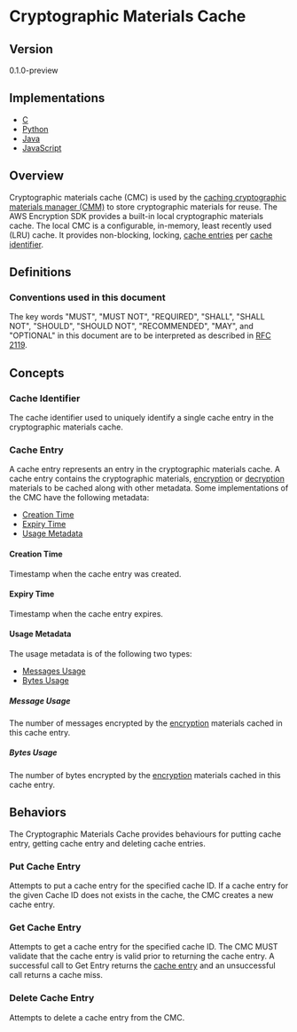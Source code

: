 [//]: # "Copyright Amazon.com Inc. or its affiliates. All Rights Reserved."
[//]: # "SPDX-License-Identifier: CC-BY-SA-4.0"

# Cryptographic Materials Cache

## Version

0.1.0-preview

## Implementations

- [C](https://github.com/aws/aws-encryption-sdk-c/blob/master/include/aws/cryptosdk/cache.h)
- [Python](https://github.com/aws/aws-encryption-sdk-python/blob/master/src/aws_encryption_sdk/caches/base.py)
- [Java](https://github.com/aws/aws-encryption-sdk-java/blob/master/src/main/java/com/amazonaws/encryptionsdk/caching/CryptoMaterialsCache.java)
- [JavaScript](https://github.com/awslabs/aws-encryption-sdk-javascript/blob/master/modules/cache-material/src/cryptographic_materials_cache.ts)

## Overview

Cryptographic materials cache (CMC) is used by the [caching cryptographic materials manager (CMM)](caching-cmm.md)
to store cryptographic materials for reuse.
The AWS Encryption SDK provides a built-in local cryptographic materials cache.
The local CMC is a configurable, in-memory, least recently used (LRU) cache.
It provides non-blocking, locking, [cache entries](#cache-entry) per [cache identifier](#cache-identifier).

## Definitions

### Conventions used in this document

The key words "MUST", "MUST NOT", "REQUIRED", "SHALL", "SHALL NOT", "SHOULD", "SHOULD NOT", "RECOMMENDED", "MAY", and "OPTIONAL"
in this document are to be interpreted as described in [RFC 2119](https://tools.ietf.org/html/rfc2119).

## Concepts

### Cache Identifier

The cache identifier used to uniquely identify a single cache entry in the cryptographic materials cache.

### Cache Entry

A cache entry represents an entry in the cryptographic materials cache.
A cache entry contains the cryptographic materials, [encryption](structures.md#encryption-materials) or [decryption](structures.md#decryption-materials)
materials to be cached along with other metadata.
Some implementations of the CMC have the following metadata:

- [Creation Time](#creation-time)
- [Expiry Time](#expiry-time)
- [Usage Metadata](#usage-metadata)

#### Creation Time

Timestamp when the cache entry was created.

#### Expiry Time

Timestamp when the cache entry expires.

#### Usage Metadata

The usage metadata is of the following two types:

- [Messages Usage](#message-usage)
- [Bytes Usage](#bytes-usage)

##### Message Usage

The number of messages encrypted by the [encryption](structures.md#encryption-materials) materials cached in this cache entry.

##### Bytes Usage

The number of bytes encrypted by the [encryption](#structures.md#encryption-materials) materials cached in this cache entry.

## Behaviors

The Cryptographic Materials Cache provides behaviours for putting cache entry, getting cache entry and deleting cache entries.

### Put Cache Entry

Attempts to put a cache entry for the specified cache ID.
If a cache entry for the given Cache ID does not exists in the cache, the CMC creates a new cache entry.

### Get Cache Entry

Attempts to get a cache entry for the specified cache ID.
The CMC MUST validate that the cache entry is valid prior to returning the cache entry.
A successful call to Get Entry returns the [cache entry](#cache-entry) and an unsuccessful call returns a cache miss.

### Delete Cache Entry

Attempts to delete a cache entry from the CMC.
